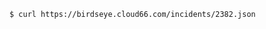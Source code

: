 <!-- usedin: [ _includes/_inlines/unknown/General/cloud66-birdseye/cloud66-birdseye_get-a-single-incident-v1.md] -->

```
$ curl https://birdseye.cloud66.com/incidents/2382.json
```
